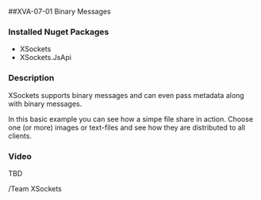 ##XVA-07-01 Binary Messages

### Installed Nuget Packages

- XSockets
- XSockets.JsApi

### Description

XSockets supports binary messages and can even pass metadata along with binary messages. 

In this basic example you can see how a simpe file share in action. Choose one (or more) images or text-files and see how they are distributed to all clients. 

### Video

TBD

/Team XSockets


